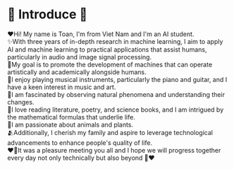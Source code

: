 # :rabbit2: Introduce :rabbit2:
❤️Hi! My name is Toan, I'm from Viet Nam and I'm an AI student. 
<br>✨With three years of in-depth research in machine learning, I aim to apply AI and machine learning to practical applications that assist humans, particularly in audio and image signal processing. 
<br>🔭My goal is to promote the development of machines that can operate artistically and academically alongside humans.
<br>🎸I enjoy playing musical instruments, particularly the piano and guitar, and I have a keen interest in music and art.
<br>🤔I am fascinated by observing natural phenomena and understanding their changes. 
<br>📖I love reading literature, poetry, and science books, and I am intrigued by the mathematical formulas that underlie life. 
<br>🌱I am passionate about animals and plants.
<br>🫂Additionally, I cherish my family and aspire to leverage technological advancements to enhance people's quality of life.
<br>❤️🐇It was a pleasure meeting you all and I hope we will progress together every day not only technically but also beyond 🐇❤️
